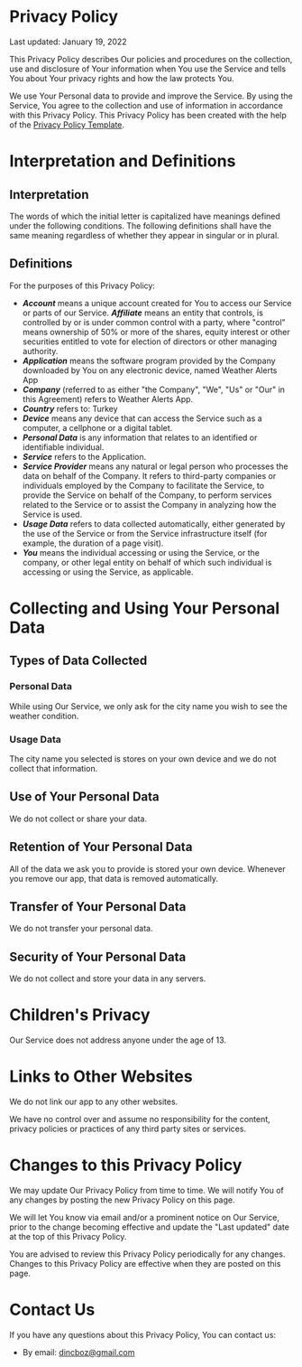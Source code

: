 # Privacy Policy

Last updated: January 19, 2022

This Privacy Policy describes Our policies and procedures on the collection, use and disclosure of Your information when You use the Service and tells You about Your privacy rights and how the law protects You.

We use Your Personal data to provide and improve the Service. By using the Service, You agree to the collection and use of information in accordance with this Privacy Policy. This Privacy Policy has been created with the help of the <a href="https://www.termsfeed.com/blog/sample-privacy-policy-template/" target="_blank">Privacy Policy Template</a>.

# Interpretation and Definitions

## Interpretation

The words of which the initial letter is capitalized have meanings defined under the following conditions. The following definitions shall have the same meaning regardless of whether they appear in singular or in plural.

## Definitions
For the purposes of this Privacy Policy:


- ***Account*** means a unique account created for You to access our Service or parts of our Service. ***Affiliate*** means an entity that controls, is controlled by or is under common control with a party, where &quot;control&quot; means ownership of 50% or more of the shares, equity interest or other securities entitled to vote for election of directors or other managing authority.
- ***Application*** means the software program provided by the Company downloaded by You on any electronic device, named Weather Alerts App
- ***Company*** (referred to as either &quot;the Company&quot;, &quot;We&quot;, &quot;Us&quot; or &quot;Our&quot; in this Agreement) refers to Weather Alerts App.
- ***Country*** refers to:  Turkey
- ***Device*** means any device that can access the Service such as a computer, a cellphone or a digital tablet.
- ***Personal Data*** is any information that relates to an identified or identifiable individual.
- ***Service*** refers to the Application.
- ***Service Provider*** means any natural or legal person who processes the data on behalf of the Company. It refers to third-party companies or individuals employed by the Company to facilitate the Service, to provide the Service on behalf of the Company, to perform services related to the Service or to assist the Company in analyzing how the Service is used.
- ***Usage Data*** refers to data collected automatically, either generated by the use of the Service or from the Service infrastructure itself (for example, the duration of a page visit).
- ***You*** means the individual accessing or using the Service, or the company, or other legal entity on behalf of which such individual is accessing or using the Service, as applicable.

# Collecting and Using Your Personal Data

## Types of Data Collected

### Personal Data
  
While using Our Service, we only ask for the city name you wish to see the weather condition.

### Usage Data

The city name you selected is stores on your own device and we do not collect that information.

## Use of Your Personal Data

We do not collect or share your data.

## Retention of Your Personal Data

All of the data we ask you to provide is stored your own device. Whenever you remove our app, that data is removed automatically.

## Transfer of Your Personal Data

We do not transfer your personal data.

## Security of Your Personal Data

We do not collect and store your data in any servers. 

# Children's Privacy

Our Service does not address anyone under the age of 13. 

# Links to Other Websites

We do not link our app to any other websites.

We have no control over and assume no responsibility for the content, privacy policies or practices of any third party sites or services.

# Changes to this Privacy Policy

We may update Our Privacy Policy from time to time. We will notify You of any changes by posting the new Privacy Policy on this page.

We will let You know via email and/or a prominent notice on Our Service, prior to the change becoming effective and update the &quot;Last updated&quot; date at the top of this Privacy Policy.

You are advised to review this Privacy Policy periodically for any changes. Changes to this Privacy Policy are effective when they are posted on this page.

# Contact Us

If you have any questions about this Privacy Policy, You can contact us:

- By email: dincboz@gmail.com
